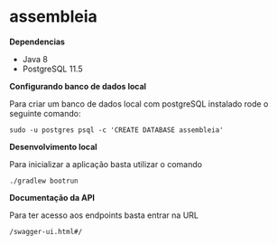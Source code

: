# assembleia
**Dependencias**
* Java 8
* PostgreSQL 11.5

**Configurando banco de dados local**

Para criar um banco de dados local com postgreSQL instalado rode o seguinte comando:

`sudo -u postgres psql -c 'CREATE DATABASE assembleia'`

**Desenvolvimento local**

Para inicializar a aplicação basta utilizar o comando

`./gradlew bootrun`

**Documentação da API**

Para ter acesso aos endpoints basta entrar na URL 

`/swagger-ui.html#/`
